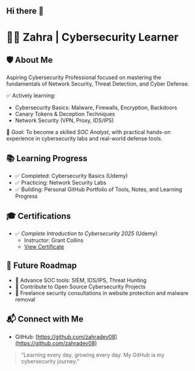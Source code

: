 ## Hi there 👋
# 👩‍💻 Zahra | Cybersecurity Learner

## 🛡 About Me
Aspiring Cybersecurity Professional focused on mastering the fundamentals of Network Security, Threat Detection, and Cyber Defense.

✅ Actively learning:
- Cybersecurity Basics: Malware, Firewalls, Encryption, Backdoors
- Canary Tokens & Deception Techniques
- Network Security (VPN, Proxy, IDS/IPS)

🎯 *Goal:* To become a skilled *SOC Analyst*, with practical hands-on experience in cybersecurity labs and real-world defense tools.


## 📚 Learning Progress
- ✅ Completed: Cybersecurity Basics (Udemy)
- ✅ Practicing: Network Security Labs
- ✅ Building: Personal GitHub Portfolio of Tools, Notes, and Learning Progress


## 🎓 Certifications
- ✅ *Complete Introduction to Cybersecurity 2025* (Udemy)
  - Instructor: Grant Collins
  - [View Certificate](https://github.com/Zahradev08/zahradev08/raw/main/cybersecurity%20basics%20certificate.pdf)
    

## 🚀 Future Roadmap
- 📌 Advance SOC tools: SIEM, IDS/IPS, Threat Hunting
- 📌 Contribute to Open Source Cybersecurity Projects
- 📌 Freelance security consultations in website protection and malware removal


## 📬 Connect with Me
- GitHub: [https://github.com/zahradev08](https://github.com/zahradev08)


> “Learning every day, growing every day. My GitHub is my cybersecurity journey.”


